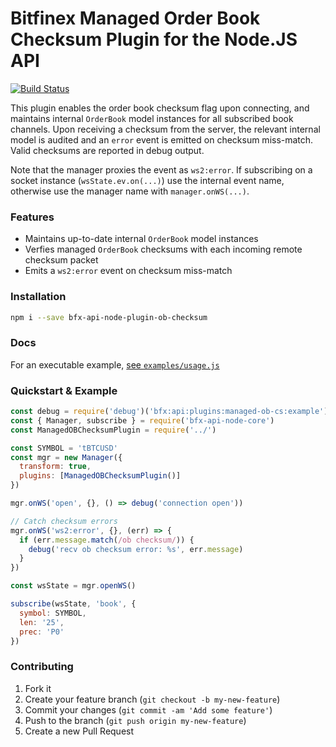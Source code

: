 # Bitfinex Managed Order Book Checksum Plugin for the Node.JS API

[![Build Status](https://travis-ci.org/bitfinexcom/bfx-api-node-plugin-ob-cs.svg?branch=master)](https://travis-ci.org/bitfinexcom/bfx-api-node-plugin-ob-cs)

This plugin enables the order book checksum flag upon connecting, and maintains internal `OrderBook` model instances for all subscribed book channels. Upon receiving a checksum from the server, the relevant internal model is audited and an `error` event is emitted on checksum miss-match. Valid checksums are reported in debug output.

Note that the manager proxies the event as `ws2:error`. If subscribing on a socket instance (`wsState.ev.on(...)`) use the internal event name, otherwise use the manager name with `manager.onWS(...)`.

### Features

* Maintains up-to-date internal `OrderBook` model instances
* Verfies managed `OrderBook` checksums with each incoming remote checksum packet
* Emits a `ws2:error` event on checksum miss-match

### Installation

```bash
npm i --save bfx-api-node-plugin-ob-checksum
```

### Docs

For an executable example, [see `examples/usage.js`](/examples/usage.js)

### Quickstart & Example

```js
const debug = require('debug')('bfx:api:plugins:managed-ob-cs:example')
const { Manager, subscribe } = require('bfx-api-node-core')
const ManagedOBChecksumPlugin = require('../')

const SYMBOL = 'tBTCUSD'
const mgr = new Manager({
  transform: true,
  plugins: [ManagedOBChecksumPlugin()]
})

mgr.onWS('open', {}, () => debug('connection open'))

// Catch checksum errors
mgr.onWS('ws2:error', {}, (err) => {
  if (err.message.match(/ob checksum/)) {
    debug('recv ob checksum error: %s', err.message)
  }
})

const wsState = mgr.openWS()

subscribe(wsState, 'book', {
  symbol: SYMBOL,
  len: '25',
  prec: 'P0'
})
```

### Contributing

1. Fork it
2. Create your feature branch (`git checkout -b my-new-feature`)
3. Commit your changes (`git commit -am 'Add some feature'`)
4. Push to the branch (`git push origin my-new-feature`)
5. Create a new Pull Request
